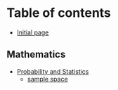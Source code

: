 # Table of contents

* [Initial page](README.md)

## Mathematics

* [Probability and Statistics](mathematics/probability-and-statistics/README.md)
  * [sample space](mathematics/probability-and-statistics/sample-space.md)

